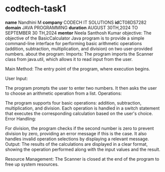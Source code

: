 # codtech-task1

**name** Nandhini M
**company** CODECH IT SOLUTIONS
**id**CT08DS7282
**domain** JAVA PROGRAMMING
**duration** AUGUST 30TH,2024 TO SEPTEMBER 30 TH,2024
**mentor** Neela Santhosh Kumar 
objective:
The objective of the BasicCalculator Java program is to provide a simple command-line interface for performing basic arithmetic operations (addition, subtraction, multiplication, and division) on two user-provided numbers.
about the program:
Imports: The program imports the Scanner class from java.util, which allows it to read input from the user.

Main Method: The entry point of the program, where execution begins.

User Input:

The program prompts the user to enter two numbers.
It then asks the user to choose an arithmetic operation from a list.
Operations:

The program supports four basic operations: addition, subtraction, multiplication, and division.
Each operation is handled in a switch statement that executes the corresponding calculation based on the user's choice.
Error Handling:

For division, the program checks if the second number is zero to prevent division by zero, providing an error message if this is the case.
It also handles invalid operation selections by displaying a relevant message.
Output: The results of the calculations are displayed in a clear format, showing the operation performed along with the input values and the result.

Resource Management: The Scanner is closed at the end of the program to free up system resources.
